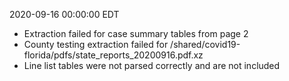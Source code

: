 2020-09-16 00:00:00 EDT


- Extraction failed for case summary tables from page 2
- County testing extraction failed for /shared/covid19-florida/pdfs/state_reports_20200916.pdf.xz
- Line list tables were not parsed correctly and are not included
